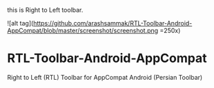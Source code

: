 this is Right to Left toolbar.


![alt tag](https://github.com/arashsammak/RTL-Toolbar-Android-AppCompat/blob/master/screenshot/screenshot.png =250x)



# RTL-Toolbar-Android-AppCompat
Right to Left (RTL) Toolbar for AppCompat  Android (Persian Toolbar)
